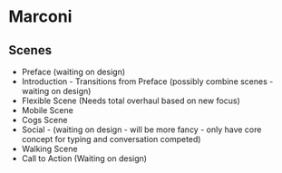 # Marconi

## Scenes

* Preface (waiting on design)
* Introduction - Transitions from Preface (possibly combine scenes - waiting on design)
* Flexible Scene (Needs total overhaul based on new focus)
* Mobile Scene
* Cogs Scene
* Social - (waiting on design - will be more fancy - only have core concept for typing and conversation competed)
* Walking Scene
* Call to Action (Waiting on design)
